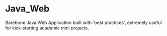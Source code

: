 Java_Web
========

Barebone Java Web Application built with 'best practices', extremely useful for kick-starting academic mini projects.
